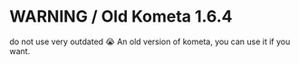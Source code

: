 # WARNING / Old Kometa 1.6.4
do not use very outdated :sob:
An old version of kometa, you can use it if you want.
